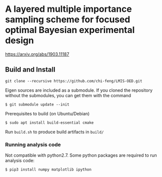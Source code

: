 # A layered multiple importance sampling scheme for focused optimal Bayesian experimental design

https://arxiv.org/abs/1903.11187

## Build and Install
```
git clone --recursive https://github.com/chi-feng/LMIS-OED.git
```
Eigen sources are included as a submodule. If you cloned the repository without the submodules, you can get them with the command
```
$ git submodule update --init
```
Prerequisites to build (on Ubuntu/Debian)
```
$ sudo apt install build-essential cmake
```
Run `build.sh` to produce build artifacts in `build/`

### Running analysis code

Not compatible with python2.7. Some python packages are required to run analysis code: 
```
$ pip3 install numpy matplotlib ipython
```
